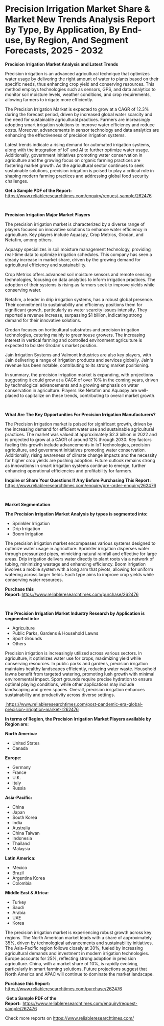 <p><h1>Precision Irrigation Market Share & Market New Trends Analysis Report By Type, By Application, By End-use, By Region, And Segment Forecasts, 2025 - 2032</h1></p><p><strong>Precision Irrigation Market Analysis and Latest Trends</strong></p>
<p><p>Precision irrigation is an advanced agricultural technique that optimizes water usage by delivering the right amount of water to plants based on their specific needs, thus enhancing crop yield and conserving resources. This method employs technologies such as sensors, GPS, and data analytics to monitor soil moisture levels, weather conditions, and crop requirements, allowing farmers to irrigate more efficiently.</p><p>The Precision Irrigation Market is expected to grow at a CAGR of 12.3% during the forecast period, driven by increased global water scarcity and the need for sustainable agricultural practices. Farmers are increasingly adopting smart irrigation solutions to improve water efficiency and reduce costs. Moreover, advancements in sensor technology and data analytics are enhancing the effectiveness of precision irrigation systems.</p><p>Latest trends indicate a rising demand for automated irrigation systems, along with the integration of IoT and AI to further optimize water usage. Additionally, government initiatives promoting water conservation in agriculture and the growing focus on organic farming practices are fostering market growth. As the agricultural sector continues to seek sustainable solutions, precision irrigation is poised to play a critical role in shaping modern farming practices and addressing global food security challenges.</p></p>
<p><strong>Get a Sample PDF of the Report:&nbsp;</strong> <a href="https://www.reliableresearchtimes.com/enquiry/request-sample/262476?utm_campaign=2457&utm_medium=2&utm_source=Github&utm_content=ia&utm_term=21022025&utm_id=precision-irrigation">https://www.reliableresearchtimes.com/enquiry/request-sample/262476</a></p>
<p>&nbsp;</p>
<p><strong>Precision Irrigation Major Market Players</strong></p>
<p><p>The precision irrigation market is characterized by a diverse range of players focused on innovative solutions to enhance water efficiency in agriculture. Key players include Aquaspy, Crop Metrics, Grodan, and Netafim, among others.</p><p>Aquaspy specializes in soil moisture management technology, providing real-time data to optimize irrigation schedules. This company has seen a steady increase in market share, driven by the growing demand for agricultural efficiency and sustainability.</p><p>Crop Metrics offers advanced soil moisture sensors and remote sensing technologies, focusing on data analytics to inform irrigation practices. The adoption of their systems is rising as farmers seek to improve yields while conserving water.</p><p>Netafim, a leader in drip irrigation systems, has a robust global presence. Their commitment to sustainability and efficiency positions them for significant growth, particularly as water scarcity issues intensify. They reported a revenue increase, surpassing $1 billion, indicating strong demand for their innovative solutions.</p><p>Grodan focuses on horticultural substrates and precision irrigation technologies, catering mainly to greenhouse growers. The increasing interest in vertical farming and controlled environment agriculture is expected to bolster Grodan's market position.</p><p>Jain Irrigation Systems and Valmont Industries are also key players, with Jain delivering a range of irrigation products and services globally. Jain's revenue has been notable, contributing to its strong market positioning.</p><p>In summary, the precision irrigation market is expanding, with projections suggesting it could grow at a CAGR of over 10% in the coming years, driven by technological advancements and a growing emphasis on water conservation in agriculture. Players like Netafim and Aquaspy are well-placed to capitalize on these trends, contributing to overall market growth.</p></p>
<p>&nbsp;</p>
<p><strong>What Are The Key Opportunities For Precision Irrigation Manufacturers?</strong></p>
<p><p>The Precision Irrigation market is poised for significant growth, driven by the increasing demand for efficient water use and sustainable agricultural practices. The market was valued at approximately $2.3 billion in 2022 and is projected to grow at a CAGR of around 12% through 2030. Key factors fueling this growth include advancements in IoT technologies, precision agriculture, and government initiatives promoting water conservation. Additionally, rising awareness of climate change impacts and the necessity for higher crop yields are pushing adoption. Future outlook remains strong as innovations in smart irrigation systems continue to emerge, further enhancing operational efficiencies and profitability for farmers.</p></p>
<p><strong>Inquire or Share Your Questions If Any Before Purchasing This Report:</strong> <a href="https://www.reliableresearchtimes.com/enquiry/pre-order-enquiry/262476?utm_campaign=2457&utm_medium=2&utm_source=Github&utm_content=ia&utm_term=21022025&utm_id=precision-irrigation">https://www.reliableresearchtimes.com/enquiry/pre-order-enquiry/262476</a></p>
<p>&nbsp;</p>
<p><strong>Market Segmentation</strong></p>
<p><strong>The Precision Irrigation Market Analysis by types is segmented into:</strong></p>
<p><ul><li>Sprinkler Irrigation</li><li>Drip Irrigation</li><li>Boom Irrigation</li></ul></p>
<p><p>The precision irrigation market encompasses various systems designed to optimize water usage in agriculture. Sprinkler irrigation disperses water through pressurized pipes, mimicking natural rainfall and effective for large areas. Drip irrigation delivers water directly to plant roots via a network of tubing, minimizing wastage and enhancing efficiency. Boom irrigation involves a mobile system with a long arm that pivots, allowing for uniform watering across larger fields. Each type aims to improve crop yields while conserving water resources.</p></p>
<p><strong>Purchase this Report:&nbsp;</strong><a href="https://www.reliableresearchtimes.com/purchase/262476?utm_campaign=2457&utm_medium=2&utm_source=Github&utm_content=ia&utm_term=21022025&utm_id=precision-irrigation">https://www.reliableresearchtimes.com/purchase/262476</a></p>
<p>&nbsp;</p>
<p><strong>The Precision Irrigation Market Industry Research by Application is segmented into:</strong></p>
<p><ul><li>Agriculture</li><li>Public Parks, Gardens & Household Lawns</li><li>Sport Grounds</li><li>Others</li></ul></p>
<p><p>Precision irrigation is increasingly utilized across various sectors. In agriculture, it optimizes water use for crops, maximizing yield while conserving resources. In public parks and gardens, precision irrigation maintains healthy landscapes efficiently, reducing water waste. Household lawns benefit from targeted watering, promoting lush growth with minimal environmental impact. Sport grounds require precise hydration to ensure optimal playing conditions, while other applications may include landscaping and green spaces. Overall, precision irrigation enhances sustainability and productivity across diverse settings.</p></p>
<p><a href="https://www.reliableresearchtimes.com/post-pandemic-era-global-precision-irrigation-market-r262476?utm_campaign=2457&utm_medium=2&utm_source=Github&utm_content=ia&utm_term=21022025&utm_id=precision-irrigation">&nbsp;https://www.reliableresearchtimes.com/post-pandemic-era-global-precision-irrigation-market-r262476</a></p>
<p><strong>In terms of Region, the Precision Irrigation Market Players available by Region are:</strong></p>
<p>
    <p> <strong> North America: </strong>
        <ul>
            <li>United States</li>
            <li>Canada</li>
        </ul>
        </p> 
    <p> <strong> Europe: </strong>
        <ul>
            <li>Germany</li>
            <li>France</li>
            <li>U.K.</li>
            <li>Italy</li>
            <li>Russia</li>
        </ul>
        </p> 
    <p> <strong> Asia-Pacific: </strong>
        <ul>
            <li>China</li>
            <li>Japan</li>
            <li>South Korea</li>
            <li>India</li>
            <li>Australia</li>
            <li>China Taiwan</li>
            <li>Indonesia</li>
            <li>Thailand</li>
            <li>Malaysia</li>
        </ul>
        </p> 
    <p> <strong> Latin America: </strong>
        <ul>
            <li>Mexico</li>
            <li>Brazil</li>
            <li>Argentina Korea</li>
            <li>Colombia</li>
        </ul>
        </p> 
    <p> <strong> Middle East & Africa: </strong>
        <ul>
            <li>Turkey</li>
            <li>Saudi</li>
            <li>Arabia</li>
            <li>UAE</li>
            <li>Korea</li>
        </ul>
    </p>
    </p>
<p><p>The precision irrigation market is experiencing robust growth across key regions. The North American market leads with a share of approximately 35%, driven by technological advancements and sustainability initiatives. The Asia-Pacific region follows closely at 30%, fueled by increasing agricultural demands and investment in modern irrigation technologies. Europe accounts for 25%, reflecting strong adoption in precision agriculture. China, with a market share of 10%, is rapidly evolving, particularly in smart farming solutions. Future projections suggest that North America and APAC will continue to dominate the market landscape.</p></p>
<p><strong>Purchase this Report: </strong><a href="https://www.reliableresearchtimes.com/purchase/262476?utm_campaign=2457&utm_medium=2&utm_source=Github&utm_content=ia&utm_term=21022025&utm_id=precision-irrigation">https://www.reliableresearchtimes.com/purchase/262476</a></p>
<p>&nbsp;<strong>Get a Sample PDF of the Report:&nbsp;&nbsp;</strong><a href="https://www.reliableresearchtimes.com/enquiry/request-sample/262476?utm_campaign=2457&utm_medium=2&utm_source=Github&utm_content=ia&utm_term=21022025&utm_id=precision-irrigation">https://www.reliableresearchtimes.com/enquiry/request-sample/262476</a></p>
<p><strong></strong></p>
<p>Check more reports on <a href="https://www.reliableresearchtimes.com/?utm_campaign=2457&utm_medium=2&utm_source=Github&utm_content=ia&utm_term=21022025&utm_id=precision-irrigation">https://www.reliableresearchtimes.com/</a></p>